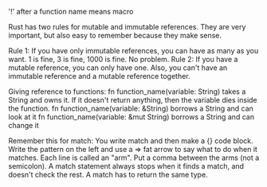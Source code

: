'!' after a function name means macro

Rust has two rules for mutable and immutable references. They are very important, but also easy to remember because they make sense.

Rule 1: If you have only immutable references, you can have as many as you want. 1 is fine, 3 is fine, 1000 is fine. No problem.
Rule 2: If you have a mutable reference, you can only have one. Also, you can't have an immutable reference and a mutable reference together.


    
Giving reference to functions:
fn function_name(variable: String) takes a String and owns it. If it doesn't return anything, then the variable dies inside the function.
fn function_name(variable: &String) borrows a String and can look at it
fn function_name(variable: &mut String) borrows a String and can change it

Remember this for match:
You write match and then make a {} code block.
Write the pattern on the left and use a => fat arrow to say what to do when it matches.
Each line is called an "arm".
Put a comma between the arms (not a semicolon).
A match statement always stops when it finds a match, and doesn't check the rest.
A match has to return the same type.
